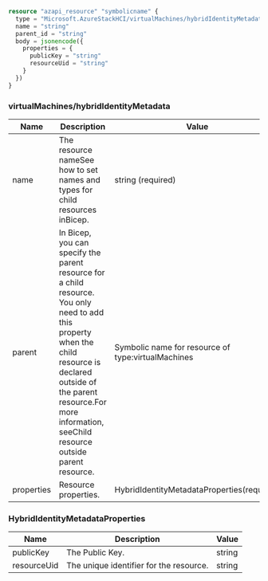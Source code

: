 ```terraform
resource "azapi_resource" "symbolicname" {
  type = "Microsoft.AzureStackHCI/virtualMachines/hybridIdentityMetadata@2021-09-01-preview"
  name = "string"
  parent_id = "string"
  body = jsonencode({
    properties = {
      publicKey = "string"
      resourceUid = "string"
    }
  })
}

```

### virtualMachines/hybridIdentityMetadata

| Name | Description | Value |
|-|-|-|
| name | The resource nameSee how to set names and types for child resources inBicep. | string (required) |
| parent | In Bicep, you can specify the parent resource for a child resource. You only need to add this property when the child resource is declared outside of the parent resource.For more information, seeChild resource outside parent resource. | Symbolic name for resource of type:virtualMachines |
| properties | Resource properties. | HybridIdentityMetadataProperties(required) |


### HybridIdentityMetadataProperties

| Name | Description | Value |
|-|-|-|
| publicKey | The Public Key. | string |
| resourceUid | The unique identifier for the resource. | string |


